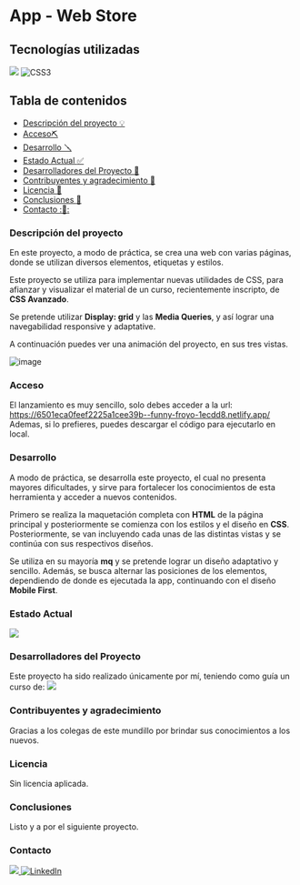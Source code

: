 # App - Web Store


## Tecnologías utilizadas

<img src="https://img.shields.io/badge/HTML%205-F13D0D?style=for-the-badge&logo=html5&logoColor=white" style="max-width: 100%;"> <img src="https://camo.githubusercontent.com/e6b67b27998fca3bccf4c0ee479fc8f9de09d91f389cccfbe6cb1e29c10cfbd7/68747470733a2f2f696d672e736869656c64732e696f2f62616467652f637373332d2532333135373242362e7376673f7374796c653d666f722d7468652d6261646765266c6f676f3d63737333266c6f676f436f6c6f723d7768697465" alt="CSS3" style="max-width: 100%;">

## Tabla de contenidos

- [Descripción del proyecto :bulb:](#Descripción-del-proyecto)
- [Acceso⛏️](#Acceso)
- [Desarrollo 🪛](#Desarrollo)
- [Estado Actual :white_check_mark:](#Estado)
- [Desarrolladores del Proyecto :raising_hand:](#Desarrolladores-del-Proyecto)
- [Contribuyentes y agradecimiento :clap:](#Contribuyentes-y-agradecimiento.)
- [Licencia :vertical_traffic_light:](#Licencia)
- [Conclusiones :tada:](#Conclusiones)
- [Contacto ::calling::](#Contacto)

### Descripción del proyecto

En este proyecto, a modo de práctica, se crea una web con varias páginas, donde se utilizan diversos elementos, etiquetas y estilos. 

Este proyecto se utiliza para implementar nuevas utilidades de CSS, para afianzar y visualizar el material de un curso, recientemente inscripto, de **CSS Avanzado**.

Se pretende utilizar **Display: grid** y las **Media Queries**, y así lograr una navegabilidad responsive y adaptative.

A continuación puedes ver una animación del proyecto, en sus tres vistas.

![image](./img/Gif.readme.gif)

### Acceso

El lanzamiento es muy sencillo, solo debes acceder a la url: https://6501eca0feef2225a1cee39b--funny-froyo-1ecdd8.netlify.app/ 
Ademas, si lo prefieres, puedes descargar el código para ejecutarlo en local.

### Desarrollo

A modo de práctica, se desarrolla este proyecto, el cual no presenta mayores dificultades, y sirve para fortalecer los conocimientos de esta herramienta y acceder a nuevos contenidos. 

Primero se realiza la maquetación completa con **HTML** de la página principal y posteriormente se comienza con los estilos y el diseño en **CSS**. Posteriormente, se van incluyendo cada unas de las distintas vistas y se continúa con sus respectivos diseños. 

Se utiliza en su mayoría **mq** y se pretende lograr un diseño adaptativo y sencillo. Además, se busca alternar las posiciones de los elementos, dependiendo de donde es ejecutada la app, continuando con el diseño **Mobile First**.

### Estado Actual

<img src="https://img.shields.io/badge/FINALIZADO-GREEN?style=for-the-badge&label=ESTADO">

### Desarrolladores del Proyecto

Este proyecto ha sido realizado únicamente por mí, teniendo como guía un curso de: <img src= "https://img.shields.io/badge/Udemy%20-%20black?logo=udemy&logoColor=violet">

### Contribuyentes y agradecimiento

Gracias a los colegas de este mundillo por brindar sus conocimientos a los nuevos.

### Licencia

Sin licencia aplicada.

### Conclusiones 

Listo y a por el siguiente proyecto.

### Contacto

<a href = "mailto:gonllat@gmail.com"><img src="https://img.shields.io/badge/Gmail-C6362C?style=for-the-badge&logo=gmail&logoColor=white" target="_blank"> [![LinkedIn](https://img.shields.io/badge/-LinkedIn-%230077B5?style=for-the-badge&logo=linkedin&logoColor=white)](https://www.linkedin.com/in/gonzalo-llatser-acuña-6b206a1ba)